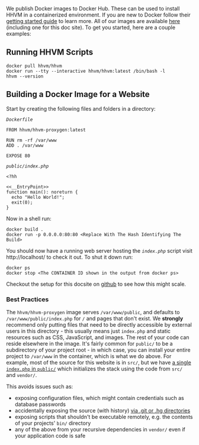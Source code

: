 We publish Docker images to Docker Hub.  These can be used to install HHVM in a containerized environment.  If you are new to Docker follow their [getting started guide](https://docs.docker.com/engine/getstarted/) to learn more.  All of our images are available [here](https://hub.docker.com/u/hhvm/) (including one for this doc site).  To get you started, here are a couple examples:

## Running HHVM Scripts

```
docker pull hhvm/hhvm
docker run --tty --interactive hhvm/hhvm:latest /bin/bash -l
hhvm --version
```

## Building a Docker Image for a Website

Start by creating the following files and folders in a directory:

*`Dockerfile`*

```
FROM hhvm/hhvm-proxygen:latest

RUN rm -rf /var/www
ADD . /var/www

EXPOSE 80
```

*`public/index.php`*

```
<?hh

<<__EntryPoint>>
function main(): noreturn {
  echo "Hello World!";
  exit(0);
}
```

Now in a shell run:

```
docker build .
docker run -p 0.0.0.0:80:80 <Replace With The Hash Identifying The Build>
```

You should now have a running web server hosting the *`index.php`* script visit http://localhost/ to check it out.  To shut it down run:

```
docker ps
docker stop <The CONTAINER ID shown in the output from docker ps>
```

Checkout the setup for this docsite on [github](https://github.com/hhvm/user-documentation) to see how this might scale.

### Best Practices

The `hhvm/hhvm-proxygen` image serves `/var/www/public`, and defaults to `/var/www/public/index.php` for `/` and pages that don't exist. We **strongly** recommend only putting files that need to be directly accessible by external users in this directory - this usually means just `index.php` and static resources such as CSS, JavaScript, and images. The rest of your code can reside elsewhere in the image. It's fairly common for `public/` to be a subdirectory of your project root - in which case, you can install your entire project to `/var/www` in the container, which is what we do above. For example, most of the source for this website is in `src/`, but we have [a single `index.php` in `public/`](https://github.com/hhvm/user-documentation/blob/master/public/index.php) which initializes the stack using the code from `src/` and `vendor/`.

This avoids issues such as:
 - exposing configuration files, which might contain credentials such as database passwords
 - accidentally exposing the source (with history) [via .git or .hg directories](http://www.jamiembrown.com/blog/one-in-every-600-websites-has-git-exposed/)
 - exposing scripts that shouldn't be executable remotely, e.g. the contents of your projects' `bin/` directory
 - any of the above from your recursive dependencies in `vendor/` even if your application code is safe
